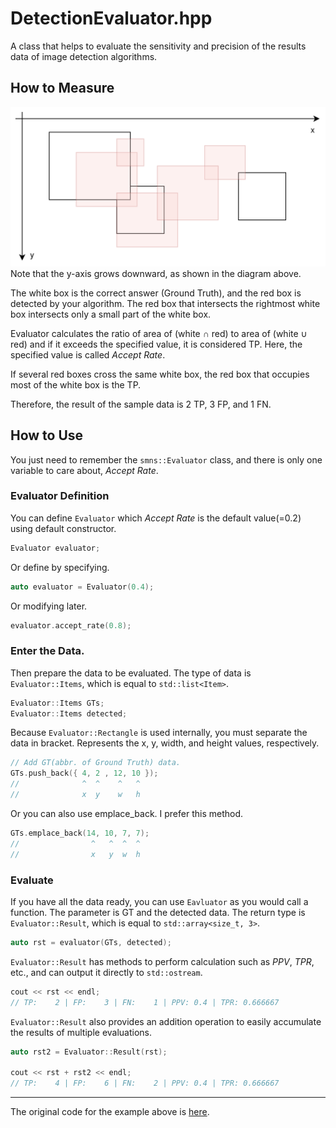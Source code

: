 # DetectionEvaluator.hpp
A class that helps to evaluate the sensitivity and precision of the results data of image detection algorithms.



## How to Measure
![Diagram of Sample Data](/assets/diagram_of_sample_data.svg?sanitize=true)
Note that the y-axis grows downward, as shown in the diagram above.

The white box is the correct answer (Ground Truth), and the red box is detected by your algorithm. The red box that intersects the rightmost white box intersects only a small part of the white box.

Evaluator calculates the ratio of area of (white ∩ red) to area of (white ∪ red)  and if it exceeds the specified value, it is considered TP. Here, the specified value is called *Accept Rate*.

If several red boxes cross the same white box, the red box that occupies most of the white box is the TP.

Therefore, the result of the sample data is 2 TP, 3 FP, and 1 FN.



## How to Use
You just need to remember the `smns::Evaluator` class, and there is only one variable to care about, *Accept Rate*.



### Evaluator Definition
You can define `Evaluator` which *Accept Rate* is the default value(=0.2) using default constructor.
```cpp
Evaluator evaluator;
```

Or define by specifying.
```cpp
auto evaluator = Evaluator(0.4);
```

Or modifying later.
```cpp
evaluator.accept_rate(0.8);
```



### Enter the Data.
Then prepare the data to be evaluated. The type of data is `Evaluator::Items`, which is equal to `std::list<Item>`.
```cpp
Evaluator::Items GTs;
Evaluator::Items detected;
```

Because `Evaluator::Rectangle` is used internally, you must separate the data in bracket. Represents the x, y, width, and height values, respectively.
```cpp
// Add GT(abbr. of Ground Truth) data.
GTs.push_back({ 4, 2 , 12, 10 });
//              ^  ^    ^   ^
//              x  y    w   h
```

Or you can also use emplace_back. I prefer this method.
```cpp
GTs.emplace_back(14, 10, 7, 7);
//                ^   ^  ^  ^
//                x   y  w  h
```



### Evaluate
If you have all the data ready, you can use `Eavluator` as you would call a function. The parameter is GT and the detected data. The return type is `Evaluator::Result`, which is equal to `std::array<size_t, 3>`.
```cpp
auto rst = evaluator(GTs, detected);
```

`Evaluator::Result` has methods to perform calculation such as *PPV*, *TPR*, etc., and can output it directly to `std::ostream`.
```cpp
cout << rst << endl;
// TP:    2 | FP:    3 | FN:    1 | PPV: 0.4 | TPR: 0.666667
```

`Evaluator::Result` also provides an addition operation to easily accumulate the results of multiple evaluations.
```cpp
auto rst2 = Evaluator::Result(rst);

cout << rst + rst2 << endl;
// TP:    4 | FP:    6 | FN:    2 | PPV: 0.4 | TPR: 0.666667
```



---
The original code for the example above is [here](/src/main.cpp).
